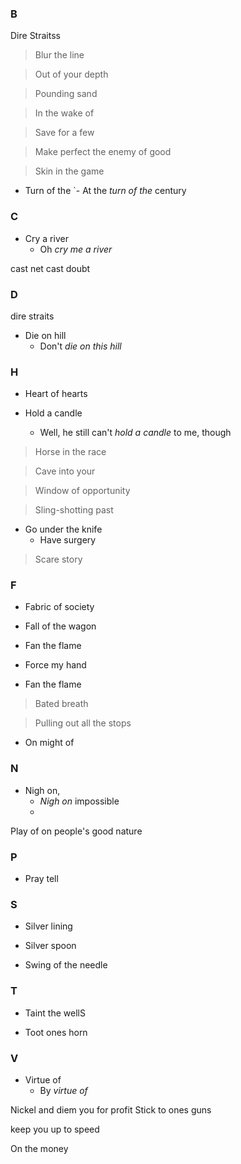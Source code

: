 ### B

Dire Straitss

> Blur the line

> Out of your depth

> Pounding sand

> In the wake of

> Save for a few

> Make perfect the enemy of good

> Skin in the game

- Turn of the
`- At the _turn of the_ century


### C

- Cry a river
    - Oh _cry me a river_

cast net cast doubt

### D
  dire straits
- Die on hill
    - Don't _die on this hill_

### H

- Heart of hearts

- Hold a candle
    - Well, he still can't _hold a candle_ to me, though

> Horse in the race

> Cave into your

> Window of opportunity

> Sling-shotting past

- Go under the knife
	- Have surgery

> Scare story

### F

- Fabric of society

- Fall of the wagon

- Fan the flame
- Force my hand 

- Fan the flame

> Bated breath

<!-- Fashionably late-->

> Pulling out all the stops

- On might of

### N

- Nigh on,
    - _Nigh on_ impossible
    - 


Play of on people's good nature

### P

- Pray tell

### S

- Silver lining

- Silver spoon

- Swing of the needle

### T

- Taint the wellS

- Toot ones horn


### V

- Virtue of
    - By _virtue of_


Nickel and diem you for profit
Stick to ones guns

keep you up to speed

On the money


